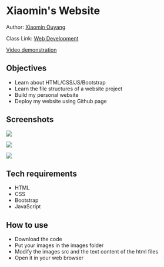 # Xiaomin's Website
Author: [Xiaomin Ouyang](https://xiaominouyang.github.io/)

Class Link: [Web Development](https://johnguerra.co/classes/webDevelopment_spring_2021/)

[Video demonstration](https://youtu.be/zZrSm8e00Uo)

## Objectives
- Learn about HTML/CSS/JS/Bootstrap
- Learn the file structures of a website project
- Build my personal website
- Deploy my website using Github page

## Screenshots
![](https://media.github.ccs.neu.edu/user/8150/files/e0e14d80-6bd5-11eb-80b4-c823edb26e81)

![](https://media.github.ccs.neu.edu/user/8150/files/e5a60180-6bd5-11eb-8b58-2d8c4af930eb)

![](https://media.github.ccs.neu.edu/user/8150/files/e8a0f200-6bd5-11eb-97df-6812f0a105bf)

## Tech requirements
- HTML
- CSS
- Bootstrap
- JavaScript

## How to use
- Download the code
- Put your images in the images folder
- Modify the images src and the text content of the html files
- Open it in your web browser
